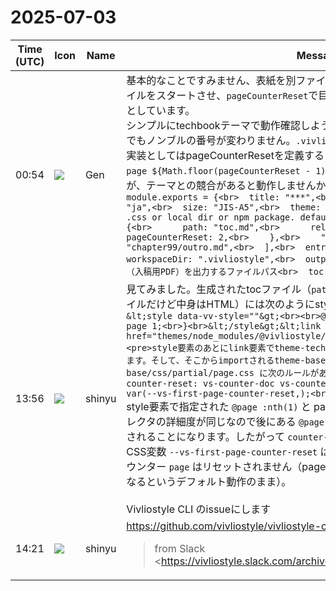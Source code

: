 # 2025-07-03

|Time (UTC)|Icon|Name|Message|
|---|---|---|---|
|00:54|![](https://avatars.slack-edge.com/2023-07-29/5658697640674_f6bd020434e09212481e_72.png)|Gen|基本的なことですみません、表紙を別ファイルで入稿したいので、目次から原稿ファイルをスタートさせ、`pageCounterReset`で目次を2ページ目としてノンブルを振ろうとしています。<br>シンプルにtechbookテーマで動作確認しようとしているのですが、`build`でも`preview`でもノンブルの番号が変わりません。`.vivliostyle`を削除して試しても同様でした。実装としてはpageCounterResetを定義すると`@page :nth(1) {  counter-reset: page ${Math.floor(pageCounterReset - 1)};` を挿入するだけのように見えるのですが、テーマとの競合があると動作しませんか？<br>```module.exports = {<br>  title: "***",<br>  author: "Gen",<br>  language: "ja",<br>  size: "JIS-A5",<br>  theme: ["@vivliostyle/theme-techbook"], // .css or local dir or npm package. default to undefined<br>  entry: [<br>    {<br>      path: "toc.md",<br>      rel: "contents",<br>      pageCounterReset: 2,<br>    },<br>    "chapter0/intro.md",<br>    "chapter99/outro.md",<br>  ],<br>  entryContext: "./contents",<br>  workspaceDir: ".vivliostyle",<br>  output: "./output/***.pdf", //最終成果物（入稿用PDF）を出力するファイルパス<br>  toc: true,<br>};```|
|13:56|![](https://avatars.slack-edge.com/2018-04-27/354445776386_e258f5ed5ba887b08668_72.jpg)|shinyu|見てみました。生成されたtocファイル（`path: "toc.md"` の指定があるので.mdファイルだけど中身はHTML）には次のようにstyle要素があります。<br>```&lt;style data-vv-style=""&gt;<br><br>@page :nth(1) {<br>  counter-reset: page 1;<br>}<br>&lt;/style&gt;&lt;link rel="stylesheet" type="text/css" href="themes/node_modules/@vivliostyle/theme-techbook/theme.css"&gt;<pre>style要素のあとにlink要素でtheme-techbook/theme.cssが読み込まれるようになってます。そして、そこからimportされるtheme-base/theme-all.cssからimportされるtheme-base/css/partial/page.css に次のルールがありました：</pre>@page :first {<br>  counter-reset: vs-counter-doc vs-counter-part vs-counter-chapter<br>    var(--vs-first-page-counter-reset,);<br>}```<br>style要素で指定された `@page :nth(1)` と page.css にある `@page :first` はページセレクタの詳細度が同じなので後にある `@page :first` の `counter-reset` のほうが優先されることになります。したがって `counter-reset: page 1;` は効果がありません。<br>CSS変数 `--vs-first-page-counter-reset` は未定義なのでこのcounter-resetではカウンター `page` はリセットされません（pageは0にリセットされて最初のページで1になるというデフォルト動作のまま）。<br><br>Vivliostyle CLI のissueにします|
|14:21|![](https://avatars.slack-edge.com/2018-04-27/354445776386_e258f5ed5ba887b08668_72.jpg)|shinyu|<https://github.com/vivliostyle/vivliostyle-cli/issues/619><br><blockquote>from Slack <https://vivliostyle.slack.com/archives/CJRP7PK6K/p1751504064651379|https://vivliostyle.slack.com/archives/CJRP7PK6K/p1751504064651379><br><br>> 表紙を別ファイルで入稿したいので、目次から原稿ファイルをスタートさせ、`pageCounterReset`で目次を2ページ目としてノンブルを振ろうとしています。  <br>> シンプルにtechbookテーマで動作確認しようとしているのですが、`build`でも`preview`でもノンブルの番号が変わりません。`.vivliostyle`を削除して試しても同様でした。実装としてはpageCounterResetを定義すると`@page :nth(1) { counter-reset: page ${Math.floor(pageCounterReset - 1)};` を挿入するだけのように見えるのですが、テーマとの競合があると動作しませんか？<br>> <br>> module.exports = {<br>>  title: "***",<br>>  author: "Gen",<br>>  language: "ja",<br>>  size: "JIS-A5",<br>>  theme: ["@vivliostyle/theme-techbook"], // .css or local dir or npm package. default to undefined<br>>  entry: [<br>>    {<br>>      path: "toc.md",<br>>      rel: "contents",<br>>      pageCounterReset: 2,<br>>    },<br>>    "chapter0/intro.md",<br>>    "chapter99/outro.md",<br>>  ],<br>>  entryContext: "./contents",<br>>  workspaceDir: ".vivliostyle",<br>>  output: "./output/***.pdf", //最終成果物（入稿用PDF）を出力するファイルパス<br>>  toc: true,<br>> };<br><br>生成されたtocファイル（`path: "toc.md"` の指定があるので.mdファイルだけど中身はHTML）には次のようにstyle要素があります。<br><br><style data-vv-style=""><br><br>@page :nth(1) {<br>  counter-reset: page 1;<br>}<br></style><link rel="stylesheet" type="text/css" href="themes/node\_modules/@vivliostyle/theme-techbook/theme.css"><br><br>style要素のあとにlink要素でtheme-techbook/theme.cssが読み込まれるようになってます。そして、そこからimportされるtheme-base/theme-all.cssからimportされるtheme-base/css/partial/page.css に次のルールがありました：<br><br>@page :first {<br>  counter-reset: vs-counter-doc vs-counter-part vs-counter-chapter<br>    var(--vs-first-page-counter-reset,);<br>}<br><br>style要素で指定された `@page :nth(1)` と page.css にある `@page :first` はページセレクタの詳細度が同じなので後にある `@page :first` の `counter-reset` のほうが優先されることになります。したがって `counter-reset: page 1;` は効果がありません。  <br>CSS変数 `--vs-first-page-counter-reset` は未定義なのでこのcounter-resetではカウンター `page` はリセットされません（pageは0にリセットされて最初のページで1になるというデフォルト動作のまま）。<br><br>### 修正案<br><br>pageカウンタをリセットするstyle要素がthemeのスタイルシートのlink要素の前にあることで無効になってるのですが、かといって順番を入れ替えれば、themeのスタイルシートにある `@page :first` での counter-reset が無効になってしまいます。そこで、次のようにCSS変数 `--vs-first-page-counter-reset` をセットするようにしたらよいのでないかと思います。<br><br>@page :nth(1) {<br>  --vs-first-page-counter-reset: page ${Math.floor(pageCounterReset - 1)};<br>  counter-reset: var(--vs-first-page-counter-reset);<br>}<br><br>これにより、themeの使用の有無にかかわらずpageCounterResetの指定通りにpageカウンターのリセットができるようになると思います。</blockquote>|
